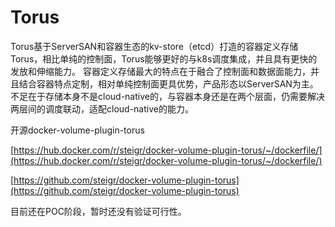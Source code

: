 # Torus 

Torus基于ServerSAN和容器生态的kv-store（etcd）打造的容器定义存储Torus，相比单纯的控制面，Torus能够更好的与k8s调度集成，并且具有更快的发放和伸缩能力。 容器定义存储最大的特点在于融合了控制面和数据面能力，并且结合容器特点定制，相对单纯控制面更具优势，产品形态以ServerSAN为主。不足在于存储本身不是cloud-native的，与容器本身还是在两个层面，仍需要解决两层间的调度联动，适配cloud-native的能力。

开源docker-volume-plugin-torus

[https://hub.docker.com/r/steigr/docker-volume-plugin-torus/~/dockerfile/](https://hub.docker.com/r/steigr/docker-volume-plugin-torus/~/dockerfile/)

[https://github.com/steigr/docker-volume-plugin-torus](https://github.com/steigr/docker-volume-plugin-torus)

目前还在POC阶段，暂时还没有验证可行性。

